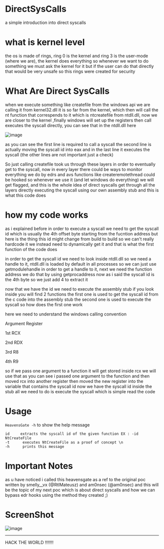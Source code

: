 # DirectSysCalls

a simple introduction into direct syscalls

# what is kernel level

the os is made of rings, ring 0 is the kernel and ring 3 is the user-mode (where we are), the kernel does everything so whenever we want to do something we must ask the kernel for it but if the user can do that directly that would be very unsafe so this rings were created for security

# What Are Direct SysCalls
 
when we execute something like createfile from the windows api we are calling it from kernel32.dll it is so far from the kernel, which then will call the nt function that correspends to it which is ntcreatefile from ntdll.dll, now we are closer to the kernel ,finally windows will set up the registers then call executes the syscall directly, you can see that in the ntdll.dll here 


![image](https://github.com/user-attachments/assets/35881c1c-5714-4afd-8515-e4c6b2b83150)


as you can see the first line is required to call a syscall the second line is actually moving the syscall id into eax and in the last line it executes the syscall (the other lines are not important just a check) 

So just calling createfile took us through these layers in order to eventually get to the syscall, now in every layer there could be ways to monitor everything we do by edrs and avs functions like createremotethread could be hooked so whenever we use it (and let windows do everything) we will get flagged, and this is the whole idea of direct syscalls get through all the layers directly executing the syscall using our own assembly stub and this is what this code does 

# how my code works

as i explained before in order to execute a syscall we need to get the syscall id which is usually the 4th offset byte starting from the fucntion address but here is the thing this id might change from build to build so we can't really hardcode it we instead need to dynamically get it and that is what the first function of the code does 

in order to get the syscall id we need to look inside ntdll.dll so we need a handle to it, ntdll.dll is loaded by default in all processes so we can just use getmodulehandle in order to get a handle to it, next we need the function address we do that by using getprocaddress now as i said the syscall id is the 4th byte so we just add 4 to extract it 

now that we have the id we need to execute the assembly stub if you look inside you will find 2 functions the first one is used to get the syscall id from the c code into the assembly stub the second one is used to execute the syscall so how does the first one work

here we need to understand the windows calling convention 

Argument  	Register

1st                        RCX

2nd	                       RDX

3rd	                        R8

4th	                        R9


so if we pass one argument to a function it will get stored inside rcx we will use that as you can see i passed one argument to the function and then moved rcx into another register then moved the new register into the variable that contains the syscall id now we have the syscall id inside the stub all we need to do is execute the syscall which is simple read the code 

# Usage 

`HeavensGate -h` to show the help message 


```
id     extracts the syscall id of the given function EX : -id NtCreateFile
-t      executes NtCreateFile as a proof of concept \n
-h      prints this message
```

# Important Notes

as u have noticed i called this heavensgate as a ref to the original poc written by smelly__vx (@RtlMateusz) and am0nsec (@am0nsec) and this will be the topic of my next poc which is about direct syscalls and how we can bypass edr hooks using the method they created ;) 

# ScreenShot


![image](https://github.com/user-attachments/assets/5ca27ae6-3e3e-49dc-998d-d145ec01f30e)




-------------------------------------------------------------------------------------------------------

HACK THE WORLD !!!!!!!




